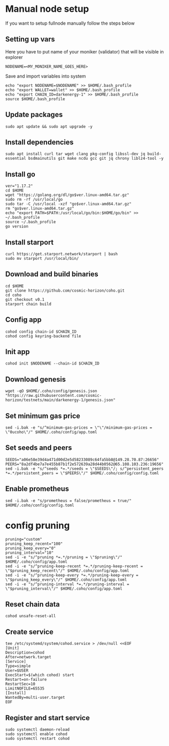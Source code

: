 # Manual node  setup
If you want to setup fullnode manually follow the steps below

## Setting up vars
Here you have to put name of your moniker (validator) that will be visible in explorer
```
NODENAME=<MY_MONIKER_NAME_GOES_HERE>
```

Save and import variables into system
```
echo "export NODENAME=$NODENAME" >> $HOME/.bash_profile
echo "export WALLET=wallet" >> $HOME/.bash_profile
echo "export CHAIN_ID=darkenergy-1" >> $HOME/.bash_profile
source $HOME/.bash_profile
```

## Update packages
```
sudo apt update && sudo apt upgrade -y
```

## Install dependencies
```
sudo apt install curl tar wget clang pkg-config libssl-dev jq build-essential bsdmainutils git make ncdu gcc git jq chrony liblz4-tool -y
```

## Install go
```
ver="1.17.2"
cd $HOME
wget "https://golang.org/dl/go$ver.linux-amd64.tar.gz"
sudo rm -rf /usr/local/go
sudo tar -C /usr/local -xzf "go$ver.linux-amd64.tar.gz"
rm "go$ver.linux-amd64.tar.gz"
echo "export PATH=$PATH:/usr/local/go/bin:$HOME/go/bin" >> ~/.bash_profile
source ~/.bash_profile
go version
```

## Install starport
```
curl https://get.starport.network/starport | bash
sudo mv starport /usr/local/bin/
```

## Download and build binaries
```
cd $HOME
git clone https://github.com/cosmic-horizon/coho.git
cd coho
git checkout v0.1
starport chain build
```

## Config app
```
cohod config chain-id $CHAIN_ID
cohod config keyring-backend file
```

## Init app
```
cohod init $NODENAME --chain-id $CHAIN_ID
```

## Download genesis
```
wget -qO $HOME/.coho/config/genesis.json "https://raw.githubusercontent.com/cosmic-horizon/testnets/main/darkenergy-1/genesis.json"
```

## Set minimum gas price
```
sed -i.bak -e "s/^minimum-gas-prices = \"\"/minimum-gas-prices = \"0ucoho\"/" $HOME/.coho/config/app.toml
```

## Set seeds and peers
```
SEEDS="a06e58e39d4a471d00d2e5d58233089c64fa5bb8@149.28.70.87:26656"
PEERS="8a2df4be7a7e455b87b1f2e572639a28d44b0562@65.108.103.236:19656"
sed -i.bak -e "s/^seeds *=.*/seeds = \"$SEEDS\"/; s/^persistent_peers *=.*/persistent_peers = \"$PEERS\"/" $HOME/.coho/config/config.toml
```

## Enable prometheus
```
sed -i.bak -e "s/prometheus = false/prometheus = true/" $HOME/.coho/config/config.toml
```

# config pruning
```
pruning="custom"
pruning_keep_recent="100"
pruning_keep_every="0"
pruning_interval="10"
sed -i -e "s/^pruning *=.*/pruning = \"$pruning\"/" $HOME/.coho/config/app.toml
sed -i -e "s/^pruning-keep-recent *=.*/pruning-keep-recent = \"$pruning_keep_recent\"/" $HOME/.coho/config/app.toml
sed -i -e "s/^pruning-keep-every *=.*/pruning-keep-every = \"$pruning_keep_every\"/" $HOME/.coho/config/app.toml
sed -i -e "s/^pruning-interval *=.*/pruning-interval = \"$pruning_interval\"/" $HOME/.coho/config/app.toml
```

## Reset chain data
```
cohod unsafe-reset-all
```

## Create service
```
tee /etc/systemd/system/cohod.service > /dev/null <<EOF
[Unit]
Description=cohod
After=network.target
[Service]
Type=simple
User=$USER
ExecStart=$(which cohod) start
Restart=on-failure
RestartSec=10
LimitNOFILE=65535
[Install]
WantedBy=multi-user.target
EOF
```

## Register and start service
```
sudo systemctl daemon-reload
sudo systemctl enable cohod
sudo systemctl restart cohod
```
